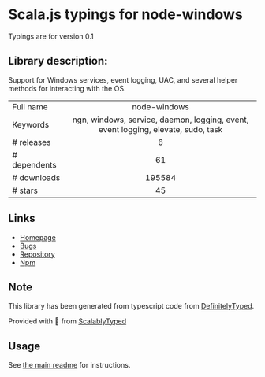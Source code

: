 
# Scala.js typings for node-windows

Typings are for version 0.1

## Library description:
Support for Windows services, event logging, UAC, and several helper methods for interacting with the OS.

|                    |                 |
| ------------------ | :-------------: |
| Full name          | node-windows |
| Keywords           | ngn, windows, service, daemon, logging, event, event logging, elevate, sudo, task |
| # releases         | 6 |
| # dependents       | 61 |
| # downloads        | 195584 |
| # stars            | 45 |

## Links
- [Homepage](https://github.com/coreybutler/node-windows#readme)
- [Bugs](https://github.com/coreybutler/node-windows/issues)
- [Repository](https://github.com/coreybutler/node-windows)
- [Npm](https://www.npmjs.com/package/node-windows)
    


## Note
This library has been generated from typescript code from [DefinitelyTyped](https://definitelytyped.org).

Provided with :purple_heart: from [ScalablyTyped](https://github.com/oyvindberg/ScalablyTyped)

## Usage
See [the main readme](../../readme.md) for instructions.


